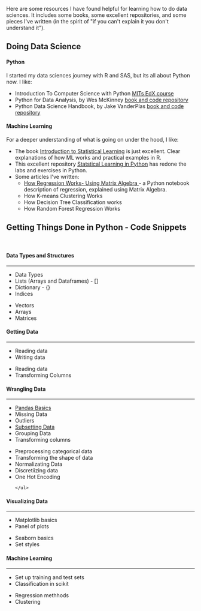 Here are some resources I have found helpful for learning how to do data sciences.  It includes some books, some excellent repositories, and some pieces I've written (in the spirit of "if you can't explain it you don't understand it"). 

## Doing Data Science

#### Python
I started my data sciences journey with R and SAS, but its all about Python now. I like:
* Introduction To Computer Science with Python <a href="https://www.edx.org/course/introduction-to-computer-science-and-programming-7" rel="nofollow"> MITs EdX course</a>
* Python for Data Analysis, by Wes McKinney <a href="https://github.com/wesm/pydata-book/" rel="nofollow"> book and code repository</a>
* Python Data Science Handbook, by Jake VanderPlas <a href="https://jakevdp.github.io/PythonDataScienceHandbook/" rel="nofollow"> book and code repository</a>

#### Machine Learning
For a deeper understanding of what is going on under the hood, I like: 
* The book <a href="http://faculty.marshall.usc.edu/gareth-james/ISL/" rel="nofollow">Introduction to Statistical Learning</a> is just excellent. Clear explanations of how ML works and practical examples in R. 
* This excellent repository <a href="https://github.com/JWarmenhoven/ISLR-python" rel="nofollow">Statstical Learning in Python</a>  has redone the labs and exercises in Python.
* Some articles I've written:
    * <a href="https://mattconners.github.io/RegressionusingMatrixAlgebra"> How Regression Works- Using Matrix Algebra </a> - a Python notebook description of regression, explained using Matrix Algebra.
    * How K-means Clustering Works
    * How Decision Tree Classification works
    * How Random Forest Regression Works 

## Getting Things Done in Python - Code Snippets
<br>


#### Data Types and Structures
<hr>
<div class="div1">
    <ul>
        <li>Data Types </li>
        <li>Lists (Arrays and Dataframes) - [] </li>
        <li>Dictionary - {}</li>
         <li>Indices </li>
    </ul>
</div>

<div class="div2">
    <ul>
        <li>Vectors </li>
        <li>Arrays </li>
        <li>Matrices </li>              
    </ul>
   
  </div>


#### Getting Data
<hr>
<div class="div1">
    <ul>
        <li>Reading data</li>
        <li>Writing data</li>
    </ul>
</div>

<div class="div2">
    <ul>
        <li>Reading data </li>
        <li>Transforming Columns </li>
    </ul>
  
  </div>



####  Wrangling Data
<hr>
<div class="div1">
    <ul>
       <li><a href="https://mattconners.github.io/docs/pandasmd"> Pandas Basics </a></li>
       <li>Missing Data </li>
       <li> Outliers</li>
       <li><a href="https://mattconners.github.io/docs/Subsetting_Data"> Subsetting Data </a></li>
       <li>Grouping Data</li>
       <li>Transforming columns </li>
    </ul>
</div>

<div class="div2">
    <ul>
        <li> Preprocessing categorical data</li>
       <li>Transforming the shape of data </li>
       <li>Normalizating Data</li>
       <li>Discretiizing data</li>
      <li> One Hot Encoding</li>
       
    </ul>
   
  </div>


####  Visualizing Data
<hr>
<div class="div1">
    <ul>
        <li>Matplotlib basics</li>
        <li>Panel of plots</li>
    </ul>
</div>

<div class="div2">
    <ul>
        <li>Seaborn basics</li>
        <li>Set styles</li>
    </ul>
   
  </div>


####  Machine Learning
<hr>
<div class="div1">
    <ul>
        <li>Set up training and test sets</li>
        <li>Classification in scikit</li>
    </ul>
</div>

<div class="div2">
    <ul>
        <li>Regression methhods </li>
        <li>Clustering </li>
    </ul>
   
  </div>
  

  <div class="footer sticky-footer">  
   <br />
      <br />
      <br />
      <br />
  </div>


